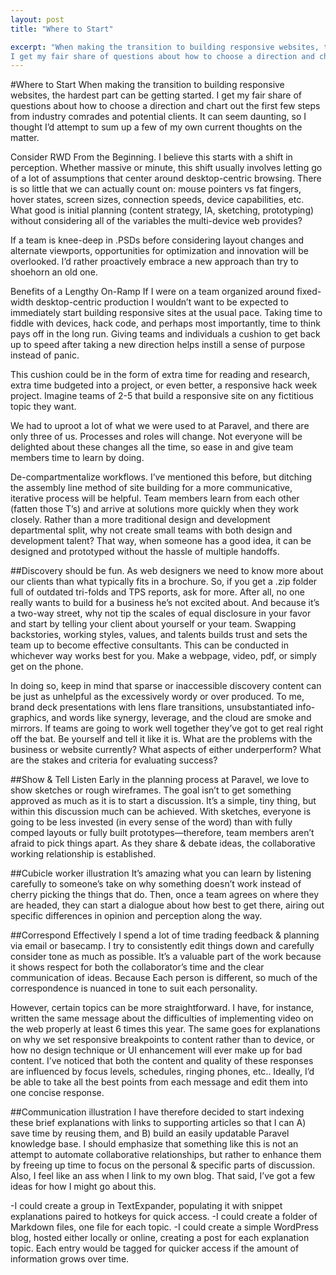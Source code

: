 ```yaml
---
layout: post
title: "Where to Start"

excerpt: "When making the transition to building responsive websites, the hardest part can be getting started.
I get my fair share of questions about how to choose a direction and chart out the first few steps from industry comrades and potential clients. It can seem daunting, so I thought I’d attempt to sum up a few of my own current thoughts on the matter."
---
```


#Where to Start
When making the transition to building responsive websites, the hardest part can be getting started.
I get my fair share of questions about how to choose a direction and chart out the first few steps from industry comrades and potential clients. It can seem daunting, so I thought I’d attempt to sum up a few of my own current thoughts on the matter.

Consider RWD From the Beginning.
I believe this starts with a shift in perception. Whether massive or minute, this shift usually involves letting go of a lot of assumptions that center around desktop-centric browsing. There is so little that we can actually count on: mouse pointers vs fat fingers, hover states, screen sizes, connection speeds, device capabilities, etc. What good is initial planning (content strategy, IA, sketching, prototyping) without considering all of the variables the multi-device web provides?

If a team is knee-deep in .PSDs before considering layout changes and alternate viewports, opportunities for optimization and innovation will be overlooked. I’d rather proactively embrace a new approach than try to shoehorn an old one.

Benefits of a Lengthy On-Ramp
If I were on a team organized around fixed-width desktop-centric production I wouldn’t want to be expected to immediately start building responsive sites at the usual pace. Taking time to fiddle with devices, hack code, and perhaps most importantly, time to think pays off in the long run. Giving teams and individuals a cushion to get back up to speed after taking a new direction helps instill a sense of purpose instead of panic.

This cushion could be in the form of extra time for reading and research, extra time budgeted into a project, or even better, a responsive hack week project. Imagine teams of 2-5 that build a responsive site on any fictitious topic they want.

We had to uproot a lot of what we were used to at Paravel, and there are only three of us. Processes and roles will change. Not everyone will be delighted about these changes all the time, so ease in and give team members time to learn by doing.

De-compartmentalize workflows.
I’ve mentioned this before, but ditching the assembly line method of site building for a more communicative, iterative process will be helpful. Team members learn from each other (fatten those T’s) and arrive at solutions more quickly when they work closely. Rather than a more traditional design and development departmental split, why not create small teams with both design and development talent? That way, when someone has a good idea, it can be designed and prototyped without the hassle of multiple handoffs.

##Discovery should be fun.
As web designers we need to know more about our clients than what typically fits in a brochure. So, if you get a .zip folder full of outdated tri-folds and TPS reports, ask for more. After all, no one really wants to build for a business he’s not excited about. And because it’s a two-way street, why not tip the scales of equal disclosure in your favor and start by telling your client about yourself or your team. Swapping backstories, working styles, values, and talents builds trust and sets the team up to become effective consultants. This can be conducted in whichever way works best for you. Make a webpage, video, pdf, or simply get on the phone.

In doing so, keep in mind that sparse or inaccessible discovery content can be just as unhelpful as the excessively wordy or over produced. To me, brand deck presentations with lens flare transitions, unsubstantiated info-graphics, and words like synergy, leverage, and the cloud are smoke and mirrors. If teams are going to work well together they’ve got to get real right off the bat. Be yourself and tell it like it is. What are the problems with the business or website currently? What aspects of either underperform? What are the stakes and criteria for evaluating success?

##Show & Tell Listen
Early in the planning process at Paravel, we love to show sketches or rough wireframes. The goal isn’t to get something approved as much as it is to start a discussion. It’s a simple, tiny thing, but within this discussion much can be achieved. With sketches, everyone is going to be less invested (in every sense of the word) than with fully comped layouts or fully built prototypes—therefore, team members aren’t afraid to pick things apart. As they share & debate ideas, the collaborative working relationship is established.

##Cubicle worker illustration
It’s amazing what you can learn by listening carefully to someone’s take on why something doesn’t work instead of cherry picking the things that do. Then, once a team agrees on where they are headed, they can start a dialogue about how best to get there, airing out specific differences in opinion and perception along the way.

##Correspond Effectively
I spend a lot of time trading feedback & planning via email or basecamp. I try to consistently edit things down and carefully consider tone as much as possible. It’s a valuable part of the work because it shows respect for both the collaborator’s time and the clear communication of ideas. Because Each person is different, so much of the correspondence is nuanced in tone to suit each personality.

However, certain topics can be more straightforward. I have, for instance, written the same message about the difficulties of implementing video on the web properly at least 6 times this year. The same goes for explanations on why we set responsive breakpoints to content rather than to device, or how no design technique or UI enhancement will ever make up for bad content. I’ve noticed that both the content and quality of these responses are influenced by focus levels, schedules, ringing phones, etc.. Ideally, I’d be able to take all the best points from each message and edit them into one concise response.

##Communication illustration
I have therefore decided to start indexing these brief explanations with links to supporting articles so that I can A) save time by reusing them, and B) build an easily updatable Paravel knowledge base. I should emphasize that something like this is not an attempt to automate collaborative relationships, but rather to enhance them by freeing up time to focus on the personal & specific parts of discussion. Also, I feel like an ass when I link to my own blog. That said, I’ve got a few ideas for how I might go about this.

-I could create a group in TextExpander, populating it with snippet explanations paired to hotkeys for quick access.
-I could create a folder of Markdown files, one file for each topic.
-I could create a simple WordPress blog, hosted either locally or online, creating a post for each explanation topic. Each entry would be tagged for quicker access if the amount of information grows over time.